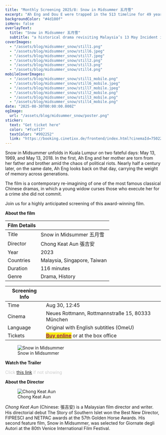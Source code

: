 ```yaml
---
title: "Monthly Screening 2025/8: Snow in Midsummer 五月雪"
excerpt: "Ah Eng and Dou E were trapped in the 513 timeline for 49 years. Post-election tensions rose in 1969 Cantonese street opera Snow in June was performed in a Kuala Lumpur neighborhood, with Dou E played by the troupe master. During a riot, Ah Eng and her mother sought refuge in the troupe, losing contact with her brother and father. In 2018, Ah Eng returned to Kuala Lumpur where she met Dou E in the cemetery."
backgroundColor: "#4d100f"
isHero: false
overlayText:
  title: "Snow in Midsummer 五月雪"
  subtitle: "a historical drama revisiting Malaysia’s 13 May Incident in 1969 and its lingering scars"
coverImages:
  - "/assets/blog/midsummer_snow/still1.png"
  - "/assets/blog/midsummer_snow/still6.jpeg"
  - "/assets/blog/midsummer_snow/still7.jpeg"
  - "/assets/blog/midsummer_snow/still2.png"
  - "/assets/blog/midsummer_snow/still3.png"
  - "/assets/blog/midsummer_snow/still4.png"
mobileCoverImages:
  - "/assets/blog/midsummer_snow/still1_mobile.png"
  - "/assets/blog/midsummer_snow/still6_mobile.jpeg"
  - "/assets/blog/midsummer_snow/still7_mobile.jpeg"
  - "/assets/blog/midsummer_snow/still2_mobile.png"
  - "/assets/blog/midsummer_snow/still3_mobile.png"
  - "/assets/blog/midsummer_snow/still4_mobile.png"
date: "2025-08-30T00:00:00.000Z"
ogImage:
  url: "/assets/blog/midsummer_snow/poster.png"
sticker:
  text: "Get ticket here"
  color: "#fcef17"
  textColor: "#992252"
  link: "https://booking.cinetixx.de/frontend/index.html?cinemaId=750223040&showId=3291158900&bgswitch=false&resize=false#/show/750223040/3291158900"
---
```


Snow in Midsummer unfolds in Kuala Lumpur on two fateful days: May 13, 1969, and May 13, 2018. In the first, Ah Eng and her mother are torn from her father and brother amid the chaos of political riots. Nearly half a century later, on the same date, Ah Eng looks back on that day, carrying the weight of memory across generations.

The film is a contemporary re-imagining of one of the most famous classical Chinese dramas, in which a young widow curses those who execute her for a crime she did not commit.

Join us for a highly anticipated screening of this award-winning film.

**About the film**

| Film Details |                             |
| ------------ | --------------------------- |
| Title        | Snow in Midsummer 五月雪    |
| Director     | Chong Keat Aun 張吉安       |
| Year         | 2023                        |
| Countries    | Malaysia, Singapore, Taiwan |
| Duration     | 116 minutes                 |
| Genre        | Drama, History              |

| Screening Info |                                                                                                                                                                                                                                                 |
| -------------- | ----------------------------------------------------------------------------------------------------------------------------------------------------------------------------------------------------------------------------------------------- |
| Time           | Aug 30, 12:45                                                                                                                                                                                                                                   |
| Cinema         | Neues Rottmann, Rottmannstraße 15, 80333 München                                                                                                                                                                                                |
| Language       | Original with English subtitles (OmeU)                                                                                                                                                                                                          |
| Tickets        | [<strong style="background-color:#fcef17;color:#992252"> Buy online</strong>](https://booking.cinetixx.de/frontend/index.html?cinemaId=750223040&showId=3291158900&bgswitch=false&resize=false#/show/750223040/3291158900) or at the box office |

<figure>
  <img src="/assets/blog/midsummer_snow/poster.png" alt="Snow in Midsummer" />
  <figcaption>Snow in Midsummer</figcaption>
</figure>

**Watch the Trailer**

<span style="color: #cccccc; font-size: 14px;">Click <a href="https://youtu.be/oZtgGSRTYac?feature=shared" target="_blank" rel="noopener noreferrer" style="text-decoration: underline;">this link</a> if not showing</span>

<div class="youtube-embed" data-video-id="oZtgGSRTYac" data-title="Snow in Midsummer"></div>

**About the Director**

<figure>
  <img src="/assets/blog/midsummer_snow/chongkeataun.png" alt="Chong Keat Aun" />
  <figcaption>Chong Keat Aun</figcaption>
</figure>

_Chong Keat Aun_ (Chinese: 張吉安) is a Malaysian film director and writer. His directorial debut The Story of Southern Islet won the Best New Director, FIPRESCI and NETPAC awards at the 57th Golden Horse Awards. His second feature film, Snow in Midsummer, was selected for Giornate degli Autori at the 80th Venice International Film Festival.
